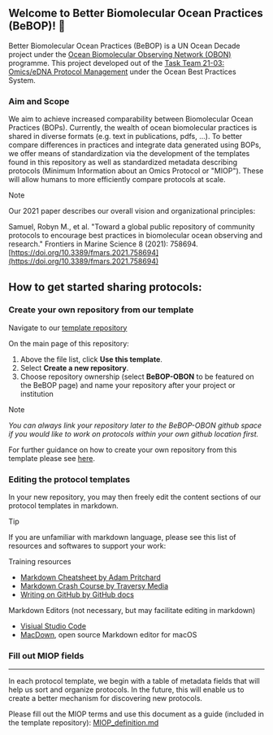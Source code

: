 ## Welcome to Better Biomolecular Ocean Practices (BeBOP)! 👋

Better Biomolecular Ocean Practices (BeBOP) is a UN Ocean Decade project under the [Ocean Biomolecular Observing Network (OBON)](https://www.obon-ocean.org/) programme. This project developed out of the [Task Team 21-03: Omics/eDNA Protocol Management](https://www.oceanbestpractices.org/about/task-teams/obps-task-team-21-03-omics-edna-protocol-management/) under the Ocean Best Practices System.

### Aim and Scope
We aim to achieve increased comparability between Biomolecular Ocean Practices (BOPs). Currently, the wealth of ocean biomolecular practices is shared in diverse formats (e.g. text in publications, pdfs, ...). To better compare differences in practices and integrate data generated using BOPs, we offer means of standardization via the development of the templates found in this repository as well as standardized metadata describing protocols (Minimum Information about an Omics Protocol or "MIOP"). These will allow humans to more efficiently compare protocols at scale.

> [!NOTE]
> Our 2021 paper describes our overall vision and organizational principles:
> 
> Samuel, Robyn M., et al. "Toward a global public repository of community protocols to encourage best practices in biomolecular ocean observing and research." Frontiers in Marine Science 8 (2021): 758694. [https://doi.org/10.3389/fmars.2021.758694](https://doi.org/10.3389/fmars.2021.758694)

## How to get started sharing protocols:

### Create your own repository from our template

Navigate to our [template repository](https://github.com/BeBOP-OBON/0_protocol_collection_template)

On the main page of this repository:
1. Above the file list, click **Use this template**.
2. Select **Create a new repository**.
3. Choose repository ownership (select **BeBOP-OBON** to be featured on the BeBOP page) and name your repository after your project or institution

> [!NOTE]
> *You can always link your repository later to the BeBOP-OBON github space if you would like to work on protocols within your own github location first.*
> 
> For further guidance on how to create your own repository from this template please see [here](https://docs.github.com/en/repositories/creating-and-managing-repositories/creating-a-repository-from-a-template).

### Editing the protocol templates

In your new repository, you may then freely edit the content sections of our protocol templates in markdown. 

> [!TIP]
> If you are unfamiliar with markdown language, please see this list of resources and softwares to support your work:
> 
> Training resources
> - [Markdown Cheatsheet by Adam Pritchard](https://github.com/adam-p/markdown-here/wiki/Markdown-Cheatsheet)
> - [Markdown Crash Course by Traversy Media](https://youtu.be/HUBNt18RFbo) 
> - [Writing on GitHub by GitHub docs](https://docs.github.com/en/get-started/writing-on-github)
> 
> Markdown Editors (not necessary, but may facilitate editing in markdown)
> - [Visiual Studio Code](https://code.visualstudio.com/Docs/languages/markdown)
> - [MacDown](https://macdown.uranusjr.com), open source Markdown editor for macOS

### Fill out MIOP fields
---
In each protocol template, we begin with a table of metadata fields that will help us sort and organize protocols. In the future, this will enable us to create a better mechanism for discovering new protocols.

Please fill out the MIOP terms and use this document as a guide (included in the template repository): [MIOP_definition.md](https://github.com/BeBOP-OBON/0_protocol_collection_template/blob/main/MIOP_definition.md)
